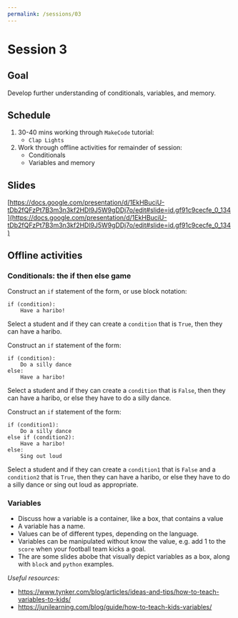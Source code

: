 ```yaml
---
permalink: /sessions/03
---
```

# Session 3

## Goal

Develop further understanding of conditionals, variables, and memory.

## Schedule

1. 30-40 mins working through `MakeCode` tutorial:
    - `Clap Lights`
2. Work through offline activities for remainder of session:
    - Conditionals
    - Variables and memory

## Slides

[https://docs.google.com/presentation/d/1EkHBuciU-tDb2fQFzPt7B3m3n3kf2HDl9J5W9gDDj7o/edit#slide=id.gf91c9cecfe_0_134](https://docs.google.com/presentation/d/1EkHBuciU-tDb2fQFzPt7B3m3n3kf2HDl9J5W9gDDj7o/edit#slide=id.gf91c9cecfe_0_134)

## Offline activities

### Conditionals: the if then else game

Construct an `if` statement of the form, or use block notation:

```
if (condition):
    Have a haribo!
```

Select a student and if they can create a `condition` that is `True`, then they can have a haribo.

Construct an `if` statement of the form:

```
if (condition):
    Do a silly dance
else:
    Have a haribo!
```

Select a student and if they can create a `condition` that is `False`, then they can have a haribo, or else they have to do a silly dance.

Construct an `if` statement of the form:

```
if (condition1):
    Do a silly dance
else if (condition2):
    Have a haribo!
else:
    Sing out loud
```

Select a student and if they can create a `condition1` that is `False` and a `condition2` that is `True`, then they can have a haribo, or else they have to do a silly dance or sing out loud as appropriate.

### Variables

- Discuss how a variable is a container, like a box, that contains a value
- A variable has a name.
- Values can be of different types, depending on the language.
- Variables can be manipulated without know the value, e.g. add 1 to the `score` when your football team kicks a goal.
- The are some slides abobe that visually depict variables as a box, along with `block` and `python` examples.

*Useful resources:*

- https://www.tynker.com/blog/articles/ideas-and-tips/how-to-teach-variables-to-kids/
- https://junilearning.com/blog/guide/how-to-teach-kids-variables/



